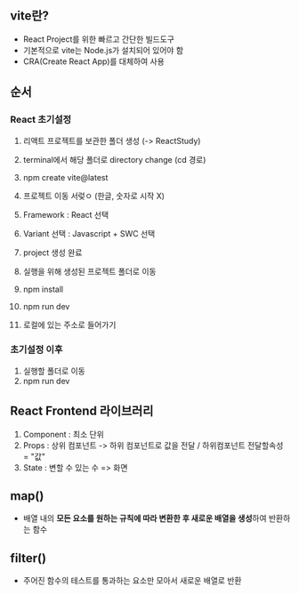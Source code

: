 ## vite란?
- React Project를 위한 빠르고 간단한 빌드도구
- 기본적으로 vite는 Node.js가 설치되어 있어야 함
- CRA(Create React App)를 대체하여 사용

## 순서

### React 초기설정
1. 리액트 프로젝트를 보관한 폴더 생성 (-> ReactStudy)
2. terminal에서 해당 폴더로 directory change (cd 경로)
3. npm create vite@latest
4. 프로젝트 이동 서렂ㅇ (한글, 숫자로 시작 X)
5. Framework : React 선택
6. Variant 선택 : Javascript + SWC 선택
7. project 생성 완료
8. 실행을 위해 생성된 프로젝트 폴더로 이동

9. npm install
10. npm run dev
11. 로컬에 있는 주소로 들어가기

### 초기설정 이후
1. 실행할 폴더로 이동
2. npm run dev

## React Frontend 라이브러리
1. Component : 최소 단위
2. Props : 상위 컴포넌트 -> 하위 컴포넌트로 값을 전달 / 하위컴포넌트 전달할속성 = "값"
3. State : 변할 수 있는 수 => 화면

## map()
- 배열 내의 **모든 요소를 원하는 규칙에 따라 변환한 후 새로운 배열을 생성**하여 반환하는 함수

## filter()
- 주어진 함수의 테스트를 통과하는 요소만 모아서 새로운 배열로 반환